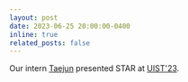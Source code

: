 ```yaml
---
layout: post
date: 2023-06-25 20:00:00-0400
inline: true
related_posts: false
---
```


 Our intern [Taejun](https://taejun13.github.io/) presented STAR at [UIST'23](https://www.youtube.com/live/IiKX6HRSiSk?si=EkP3-bXo1gxDgae3&t=10589). 

